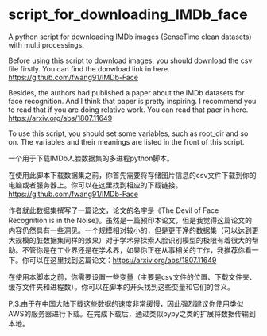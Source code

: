 # script_for_downloading_IMDb_face
A python script for downloading IMDb images (SenseTime clean datasets) with multi processings.

Before using this script to download images, you should download the csv file firstly. You can find the donwload link in here.  https://github.com/fwang91/IMDb-Face

Besides, the authors had published a paper about the IMDb datasets for face recognition. And I think that paper is pretty inspiring. I recommend you to read that if you are doing relative work. You can read that paer in here. https://arxiv.org/abs/1807.11649

To use this script, you should set some variables, such as root_dir and so on. The variables and their meanings are listed in the front of this script.

一个用于下载IMDb人脸数据集的多进程python脚本。

在使用此脚本下载数据集之前，你首先需要将存储图片信息的csv文件下载到你的电脑或者服务器上。你可以在这里找到相应的下载链接。
https://github.com/fwang91/IMDb-Face

作者就此数据集撰写了一篇论文，论文的名字是《The Devil of Face Recognition is in the Noise》。虽然是一篇预印本论文，但是我觉得这篇论文的内容仍然具有一些洞见。一个规模相对较小的，但是更干净的数据集（可以达到更大规模的脏数据集同样的效果）对于学术界探索人脸识别模型的极限有着很大的帮助。不管你是在工业界还是在学术界，如果你正在从事相关的工作，我推荐你看一下。你可以在这里找到这篇论文：https://arxiv.org/abs/1807.11649

在使用本脚本之前，你需要设置一些变量（主要是csv文件的位置、下载文件夹、缓存文件夹和进程数）。你可以在脚本的开头找到这些变量和它们的含义。

P.S.由于在中国大陆下载这些数据的速度非常缓慢，因此强烈建议你使用类似AWS的服务器进行下载。在完成下载后，通过类似bypy之类的扩展将数据传输到本地。

